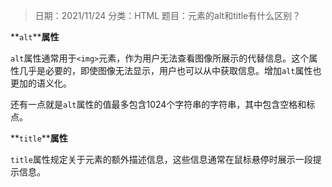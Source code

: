 > 日期：2021/11/24
分类：HTML
题目：元素的alt和title有什么区别？

**`alt`****属性**

`alt`属性通常用于`<img>`元素，作为用户无法查看图像所展示的代替信息。这个属性几乎是必要的，即使图像无法显示，用户也可以从中获取信息。增加`alt`属性也更加的语义化。

还有一点就是`alt`属性的值最多包含1024个字符串的字符串，其中包含空格和标点。

**`title`****属性**

`title`属性规定关于元素的额外描述信息，这些信息通常在鼠标悬停时展示一段提示信息。

